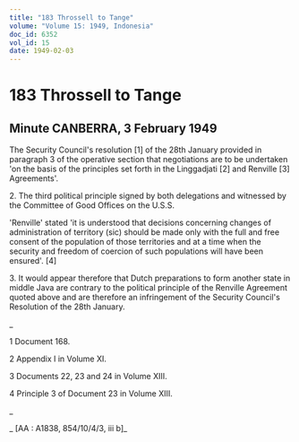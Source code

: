 ```yaml
---
title: "183 Throssell to Tange"
volume: "Volume 15: 1949, Indonesia"
doc_id: 6352
vol_id: 15
date: 1949-02-03
---
```


# 183 Throssell to Tange

## Minute CANBERRA, 3 February 1949

The Security Council's resolution [1] of the 28th January provided in paragraph 3 of the operative section that negotiations are to be undertaken 'on the basis of the principles set forth in the Linggadjati [2] and Renville [3] Agreements'.

2\. The third political principle signed by both delegations and witnessed by the Committee of Good Offices on the U.S.S.

'Renville' stated 'it is understood that decisions concerning changes of administration of territory (sic) should be made only with the full and free consent of the population of those territories and at a time when the security and freedom of coercion of such populations will have been ensured'. [4]

3\. It would appear therefore that Dutch preparations to form another state in middle Java are contrary to the political principle of the Renville Agreement quoted above and are therefore an infringement of the Security Council's Resolution of the 28th January.

_

1 Document 168.

2 Appendix I in Volume XI.

3 Documents 22, 23 and 24 in Volume XIII.

4 Principle 3 of Document 23 in Volume XIII.

_

_ [AA : A1838, 854/10/4/3, iii b]_
